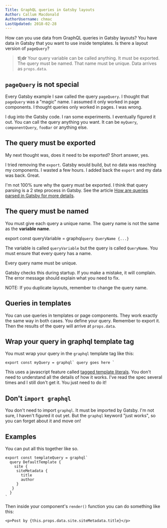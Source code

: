 ```yaml
---
Title: GraphQL queries in Gatsby layouts
Author: Callum Macdonald
AuthorUsername: chmac
LastUpdated: 2018-02-28
---
```

How can you use data from GraphQL queries in Gatsby layouts? You have data in Gatsby that you want to use inside templates. Is there a layout version of `pageQuery`?

> **tl;dr** Your query variable can be called anything. It must be exported. The query must be named. That name must be unique. Data arrives as `props.data`.

## `pageQuery` is not special

Every Gatsby example I saw called the query `pageQuery`. I thought that `pageQuery` was a "magic" name. I assumed it only worked in page components. I thought queries only worked in pages. I was wrong.

I dug into the Gatsby code. I ran some experiments. I eventually figured it out. You can call the query anything you want. It can be `myQuery`, `componentQuery`, `fooBar` or anything else.

## The query must be exported

My next thought was, does it need to be exported? Short answer, yes.

I tried removing the `export`. Gatsby would build, but no data was reaching my components. I wasted a few hours. I added back the `export` and my data was back. Great.

I'm not 100% sure why the query must be exported. I think that query parsing is a 2 step process in Gatsby. See the article [How are queries parsed in Gatsby for more details](LINK).

## The query must be named

You must give each query a unique name. The query name is not the same as the **variable name**.

   export const queryVariable = graphql`
     query QueryName {...}
   `

The variable is called `queryVariable` but the query is called `QueryName`. You must ensure that every query has a name.

Every query name must be unique.

Gatsby checks this during startup. If you make a mistake, it will complain. The error message should explain what you need to fix.

NOTE: If you duplicate layouts, remember to change the query name.

## Queries in templates

You can use queries in templates or page components. They work exactly the same way in both cases. You define your query. Remember to export it. Then the results of the query will arrive at `props.data`.

## Wrap your query in graphql template tag

You must wrap your query in the `graphql` template tag like this:

    export const myQuery = graphql` query goes here `

This uses a javascript feature called [tagged template literals](https://developer.mozilla.org/en-US/docs/Web/JavaScript/Reference/Template_literals). You don't need to understand all the details of how it works. I've read the spec several times and I still don't get it. You just need to do it!

## Don't `import graphql`

You don't need to import `graphql`. It must be imported by Gatsby. I'm not sure, I haven't figured it out yet. But the `graphql` keyword "just works", so you can forget about it and move on!

## Examples

You can put all this together like so.

```es6
export const templateQuery = graphql`
  query DefaultTemplate {
    site {
     siteMetadata {
       title
       author
     }
   }
  }
`
```

Then inside your component's `render()` function you can do something like this:

```es6
<p>Post by {this.props.data.site.siteMetadata.title}</p>
```
